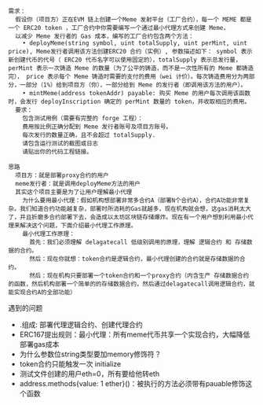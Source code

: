 ```
需求：
  假设你（项目方）正在EVM 链上创建一个Meme 发射平台（工厂合约），每一个 MEME 都是一个 ERC20 token ，工厂合约中你需要编写一个通过最⼩代理方式来创建 Meme，
  以减少 Meme 发行者的 Gas 成本，编写的⼯⼚合约包含两个方法：
    • deployMeme(string symbol, uint totalSupply, uint perMint, uint price), Meme发行者调⽤该⽅法创建ERC20 合约（实例）, 参数描述如下： symbol 表示新创建代币的代号（ ERC20 代币名字可以使用固定的），totalSupply 表示总发行量， perMint 表示一次铸造 Meme 的数量（为了公平的铸造，而不是一次性所有的 Meme 都铸造完）， price 表示每个 Meme 铸造时需要的支付的费用（wei 计价）。每次铸造费用分为两部分，一部分（1%）给到项目方（你），一部分给到 Meme 的发行者（即调用该方法的用户）。
    • mintMeme(address tokenAddr) payable: 购买 Meme 的用户每次调用该函数时，会发行 deployInscription 确定的 perMint 数量的 token，并收取相应的费用。
  要求：
    包含测试用例（需要有完整的 forge 工程）：   
    费用按比例正确分配到 Meme 发行者账号及项目方账号。
    每次发行的数量正确，且不会超过 totalSupply.
    请包含运行测试的截图或日志
    请贴出你的代码工程链接。

思路
  项目方：就是部署proxy合约的用户
  meme发行者：就是调用deployMeme方法的用户
  其实这个项目主要是为了让用户理解最小代理
    为什么要用最小代理：假如机构想部署非常多合约A（部署N个合约A），合约A功能非常复杂。我们知道合约功能越复杂，部署时所消耗的Gas就越多，现在机构就会想，这gas消耗太大了，并且折磨多合约部署下去，会造成以太坊区块链存储爆炸。现在有一个用户想到利用最小代理来解决这个问题，下面介绍最小代理工作原理。
    最小代理工作原理：
      首先：我们必须理解 delagatecall 低级别调用的原理，理解 逻辑合约 和 存储数据的合约。
      然后：现在你就想：token合约是逻辑合约，最小代理创建的合约就是存储数据的合约。
      然后：现在机构只要部署一个token合约和一个proxy合约（内含生产 存储数据合约 的函数，然后机构部署一个简单的的存储数据合约，然后通过delagatecall调用逻辑合约，就能实现合约A的全部功能）
```




遇到的问题
  - .组成: 部署代理逻辑合约、创建代理合约
  - ERC167提出规则：最小代理：所有meme代币共享一个实现合约，大幅降低部署gas成本
  - 为什么参数位string类型要加memory修饰符？
  - token合约只能触发一次 initialize
  - 测试文件创建的用户eth=0，所有要给他转eth
  - address.methods{value: 1 ether}()：被执行的方法必须带有pauable修饰这个函数